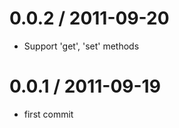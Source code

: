 0.0.2 / 2011-09-20
==================

 * Support 'get', 'set' methods

0.0.1 / 2011-09-19
==================

 * first commit

